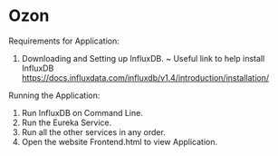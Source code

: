 # Ozon


Requirements for Application:

1) Downloading and Setting up InfluxDB. 
~ Useful link to help install InfluxDB 
https://docs.influxdata.com/influxdb/v1.4/introduction/installation/



Running the Application:

1) Run InfluxDB on Command Line.
2) Run the Eureka Service.
3) Run all the other services in any order.
4) Open the website Frontend.html to view Application.
